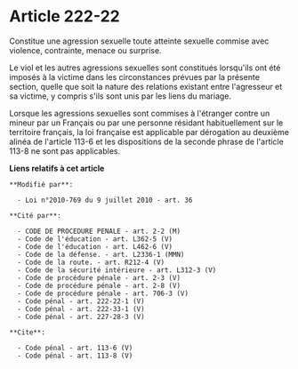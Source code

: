 # Article 222-22

Constitue une agression sexuelle toute atteinte sexuelle commise avec violence, contrainte, menace ou surprise. 

Le viol et les autres agressions sexuelles sont constitués lorsqu'ils ont été imposés à la victime dans les circonstances
prévues par la présente section, quelle que soit la nature des relations existant entre l'agresseur et sa victime, y compris
s'ils sont unis par les liens du mariage. 

Lorsque les agressions sexuelles sont commises à l'étranger contre un mineur par un Français ou par une personne résidant
habituellement sur le territoire français, la loi française est applicable par dérogation au deuxième alinéa de l'article
113-6 et les dispositions de la seconde phrase de l'article 113-8 ne sont pas applicables.

**Liens relatifs à cet article**

	**Modifié par**:

	  - Loi n°2010-769 du 9 juillet 2010 - art. 36

	**Cité par**:

	  - CODE DE PROCEDURE PENALE - art. 2-2 (M)
	  - Code de l'éducation - art. L362-5 (V)
	  - Code de l'éducation - art. L462-6 (V)
	  - Code de la défense. - art. L2336-1 (MMN)
	  - Code de la route. - art. R212-4 (V)
	  - Code de la sécurité intérieure - art. L312-3 (V)
	  - Code de procédure pénale - art. 2-3 (V)
	  - Code de procédure pénale - art. 2-8 (V)
	  - Code de procédure pénale - art. 706-3 (V)
	  - Code pénal - art. 222-22-1 (V)
	  - Code pénal - art. 222-33-1 (V)
	  - Code pénal - art. 227-28-3 (V)

	**Cite**:

	  - Code pénal - art. 113-6 (V)
	  - Code pénal - art. 113-8 (V)
